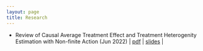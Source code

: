 ```yaml
---
layout: page
title: Research
---
```


 - Review of Causal Average Treatment Effect and Treatment Heterogenity Estimation with Non-finite Action (Jun 2022) | [pdf](/assets/HonorsThesis.pdf) | [slides](/Presentation_0613.pdf) |
